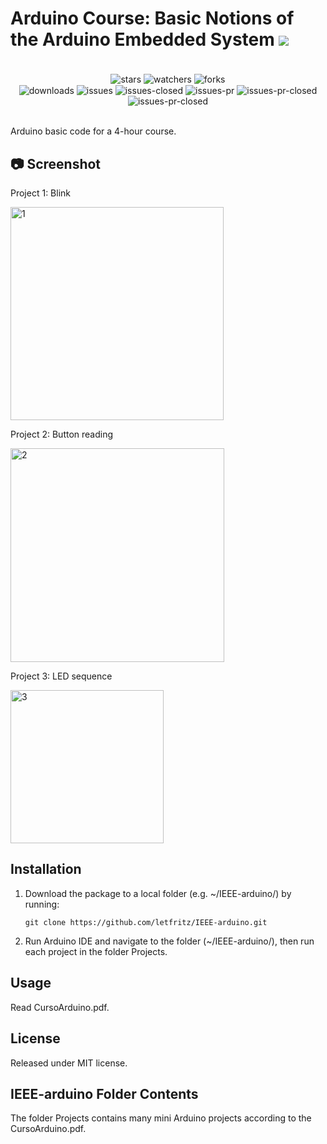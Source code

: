 # Arduino Course: Basic Notions of the Arduino Embedded System <img src="https://skillicons.dev/icons?i=arduino" />

<div align="center"><br/>
  <div style="display: inline-block;">
    <img align="center" alt="stars" src="https://img.shields.io/github/stars/letfritz/IEEE-arduino.svg">
    <img align="center" alt="watchers" src="https://img.shields.io/github/watchers/letfritz/IEEE-arduino.svg">
    <img align="center" alt="forks" src="https://img.shields.io/github/forks/letfritz/IEEE-arduino.svg">
  </div>
  <div style="display: inline-block;">
    <img align="center" alt="downloads" src="https://img.shields.io/github/downloads/letfritz/IEEE-arduino/total.svg">
    <img align="center" alt="issues" src="https://img.shields.io/github/issues/letfritz/IEEE-arduino/total.svg">
    <img align="center" alt="issues-closed" src="https://img.shields.io/github/issues-closed/letfritz/IEEE-arduino/total.svg">
    <img align="center" alt="issues-pr" src="https://img.shields.io/github/issues-pr/letfritz/IEEE-arduino/total.svg">
    <img align="center" alt="issues-pr-closed" src="https://img.shields.io/github/issues-pr-closed/letfritz/IEEE-arduino/total.svg">
    <img align="center" alt="issues-pr-closed" src="https://img.shields.io/github/license/letfritz/IEEE-arduino">
  </div>
</div><br/>

Arduino basic code for a 4-hour course.

## 📷 Screenshot

Project 1: Blink

<img width="341" alt="1" src="https://github.com/letfritz/IEEE-arduino/assets/161434060/91dfdc5f-1eb5-4568-a5cc-e4f269654bf9">

Project 2: Button reading

<img width="342" alt="2" src="https://github.com/letfritz/IEEE-arduino/assets/161434060/df0288aa-ab82-421e-940f-94b67c5d1673">

Project 3: LED sequence

<img width="245" alt="3" src="https://github.com/letfritz/IEEE-arduino/assets/161434060/da67f54d-5a36-439a-ad11-3e8d8dc09d2d">

## Installation
1. Download the package to a local folder (e.g. ~/IEEE-arduino/) by running:
   ```
   git clone https://github.com/letfritz/IEEE-arduino.git
   ```
2. Run Arduino IDE and navigate to the folder (~/IEEE-arduino/), then run each project in the folder Projects.

## Usage
Read CursoArduino.pdf.

## License
Released under MIT license.

## IEEE-arduino Folder Contents
The folder Projects contains many mini Arduino projects according to the CursoArduino.pdf.

